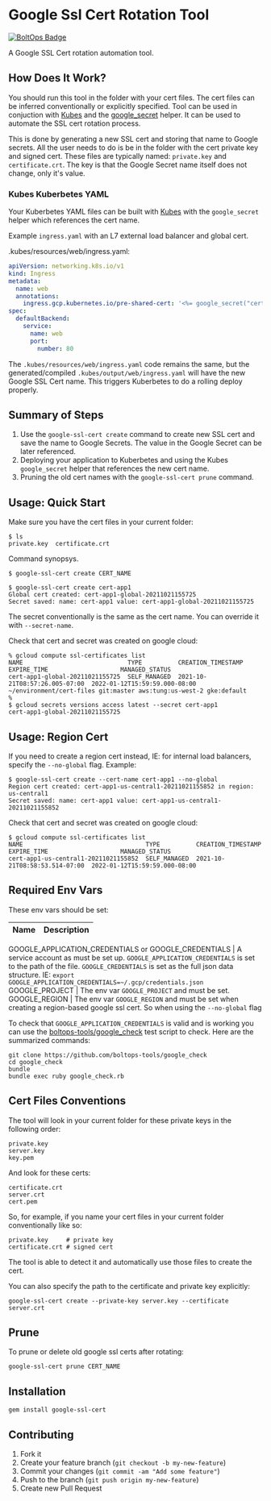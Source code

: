 # Google Ssl Cert Rotation Tool

[![BoltOps Badge](https://img.boltops.com/boltops/badges/boltops-badge.png)](https://www.boltops.com)

A Google SSL Cert rotation automation tool.

## How Does It Work?

You should run this tool in the folder with your cert files. The cert files can be inferred conventionally or explicitly specified. Tool can be used in conjuction with [Kubes](https://kubes.guru/) and the [google_secret](https://kubes.guru/docs/helpers/google/secrets/) helper. It can be used to automate the SSL cert rotation process.

This is done by generating a new SSL cert and storing that name to Google secrets.  All the user needs to do is be in the folder with the cert private key and signed cert. These files are typically named: `private.key` and `certificate.crt`.  The key is that the Google Secret name itself does not change, only it's value.

### Kubes Kuberbetes YAML

Your Kuberbetes YAML files can be built with [Kubes](https://kubes.guru/) with the `google_secret` helper which references the cert name.

Example `ingress.yaml` with an L7 external load balancer and global cert.

.kubes/resources/web/ingress.yaml:

```yaml
apiVersion: networking.k8s.io/v1
kind: Ingress
metadata:
  name: web
  annotations:
    ingress.gcp.kubernetes.io/pre-shared-cert: '<%= google_secret("cert-app1", base64: false) %>'
spec:
  defaultBackend:
    service:
      name: web
      port:
        number: 80
```

The `.kubes/resources/web/ingress.yaml` code remains the same, but the generated/compiled ``.kubes/output/web/ingress.yaml`` will have the new Google SSL Cert name.  This triggers Kuberbetes to do a rolling deploy properly.

## Summary of Steps

1. Use the `google-ssl-cert create` command to create new SSL cert and save the name to Google Secrets.  The value in the Google Secret can be later referenced.
2. Deploying your application to Kuberbetes and using the Kubes `google_secret` helper that references the new cert name.
3. Pruning the old cert names with the `google-ssl-cert prune` command.

## Usage: Quick Start

Make sure you have the cert files in your current folder:

    $ ls
    private.key  certificate.crt

Command synopsys.

    $ google-ssl-cert create CERT_NAME

    $ google-ssl-cert create cert-app1
    Global cert created: cert-app1-global-20211021155725
    Secret saved: name: cert-app1 value: cert-app1-global-20211021155725

The secret conventionally is the same as the cert name. You can override it with `--secret-name`.

Check that cert and secret was created on google cloud:

    % gcloud compute ssl-certificates list
    NAME                             TYPE          CREATION_TIMESTAMP             EXPIRE_TIME                    MANAGED_STATUS
    cert-app1-global-20211021155725  SELF_MANAGED  2021-10-21T08:57:26.005-07:00  2022-01-12T15:59:59.000-08:00
    ~/environment/cert-files git:master aws:tung:us-west-2 gke:default
    %
    $ gcloud secrets versions access latest --secret cert-app1
    cert-app1-global-20211021155725

## Usage: Region Cert

If you need to create a region cert instead, IE: for internal load balancers, specify the `--no-global` flag. Example:

    $ google-ssl-cert create --cert-name cert-app1 --no-global
    Region cert created: cert-app1-us-central1-20211021155852 in region: us-central1
    Secret saved: name: cert-app1 value: cert-app1-us-central1-20211021155852

Check that cert and secret was created on google cloud:

    $ gcloud compute ssl-certificates list
    NAME                                  TYPE          CREATION_TIMESTAMP             EXPIRE_TIME                    MANAGED_STATUS
    cert-app1-us-central1-20211021155852  SELF_MANAGED  2021-10-21T08:58:53.514-07:00  2022-01-12T15:59:59.000-08:00

## Required Env Vars

These env vars should be set:

Name | Description
--- | ---
GOOGLE\_APPLICATION_CREDENTIALS or
GOOGLE_CREDENTIALS | A service account as must be set up. `GOOGLE_APPLICATION_CREDENTIALS` is set to the path of the file. `GOOGLE_CREDENTIALS` is set as the full json data structure. IE: `export GOOGLE_APPLICATION_CREDENTIALS=~/.gcp/credentials.json`
GOOGLE_PROJECT | The env var `GOOGLE_PROJECT` and must be set.
GOOGLE_REGION | The env var `GOOGLE_REGION` and must be set when creating a region-based google ssl cert. So when using the `--no-global` flag

To check that `GOOGLE_APPLICATION_CREDENTIALS` is valid and is working you can use the [boltops-tools/google_check](https://github.com/boltops-tools/google_check) test script to check. Here are the summarized commands:

    git clone https://github.com/boltops-tools/google_check
    cd google_check
    bundle
    bundle exec ruby google_check.rb

## Cert Files Conventions

The tool will look in your current folder for these private keys in the following order:

    private.key
    server.key
    key.pem

And look for these certs:

    certificate.crt
    server.crt
    cert.pem

So, for example, if you name your cert files in your current folder conventionally like so:

    private.key     # private key
    certificate.crt # signed cert

The tool is able to detect it and automatically use those files to create the cert.

You can also specify the path to the certificate and private key explicitly:

    google-ssl-cert create --private-key server.key --certificate server.crt

## Prune

To prune or delete old google ssl certs after rotating:

    google-ssl-cert prune CERT_NAME

## Installation

    gem install google-ssl-cert

## Contributing

1. Fork it
2. Create your feature branch (`git checkout -b my-new-feature`)
3. Commit your changes (`git commit -am "Add some feature"`)
4. Push to the branch (`git push origin my-new-feature`)
5. Create new Pull Request
